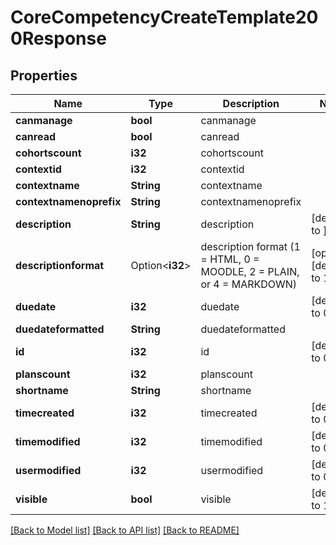 # CoreCompetencyCreateTemplate200Response

## Properties

Name | Type | Description | Notes
------------ | ------------- | ------------- | -------------
**canmanage** | **bool** | canmanage | 
**canread** | **bool** | canread | 
**cohortscount** | **i32** | cohortscount | 
**contextid** | **i32** | contextid | 
**contextname** | **String** | contextname | 
**contextnamenoprefix** | **String** | contextnamenoprefix | 
**description** | **String** | description | [default to ]
**descriptionformat** | Option<**i32**> | description format (1 = HTML, 0 = MOODLE, 2 = PLAIN, or 4 = MARKDOWN) | [optional][default to 1]
**duedate** | **i32** | duedate | [default to 0]
**duedateformatted** | **String** | duedateformatted | 
**id** | **i32** | id | [default to 0]
**planscount** | **i32** | planscount | 
**shortname** | **String** | shortname | 
**timecreated** | **i32** | timecreated | [default to 0]
**timemodified** | **i32** | timemodified | [default to 0]
**usermodified** | **i32** | usermodified | [default to 0]
**visible** | **bool** | visible | [default to 1]

[[Back to Model list]](../README.md#documentation-for-models) [[Back to API list]](../README.md#documentation-for-api-endpoints) [[Back to README]](../README.md)


